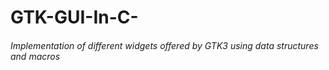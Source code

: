 # GTK-GUI-In-C-

###### Implementation of different widgets offered by GTK3 using data structures and macros
